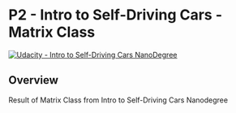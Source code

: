 # **P2 - Intro to Self-Driving Cars - Matrix Class** 
[![Udacity - Intro to Self-Driving Cars NanoDegree](https://github.com/vickyaziz/sdc_p1_lanelines/blob/master/test_images/shield-udacity.png)](https://www.udacity.com/school-of-autonomous-systems)

Overview
---
Result of Matrix Class from Intro to Self-Driving Cars Nanodegree
